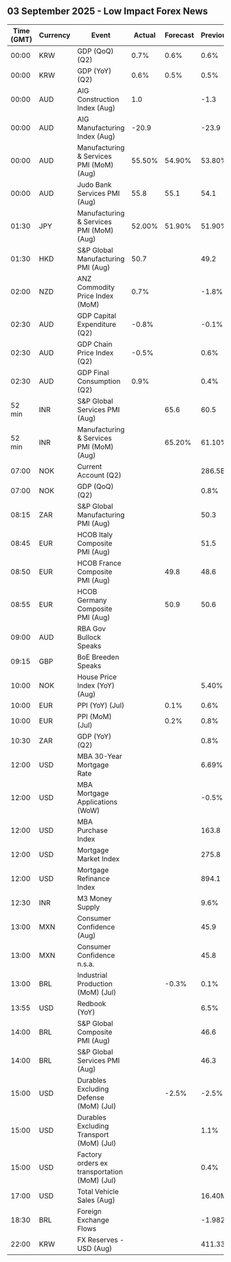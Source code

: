 ## 03 September 2025 - Low Impact Forex News

| Time (GMT) | Currency | Event | Actual | Forecast | Previous |
|------|----------|-------|--------|----------|----------|
| 00:00 | KRW | GDP (QoQ) (Q2) | 0.7% | 0.6% | 0.6% |
| 00:00 | KRW | GDP (YoY) (Q2) | 0.6% | 0.5% | 0.5% |
| 00:00 | AUD | AIG Construction Index (Aug) | 1.0 |  | -1.3 |
| 00:00 | AUD | AIG Manufacturing Index (Aug) | -20.9 |  | -23.9 |
| 00:00 | AUD | Manufacturing & Services PMI (MoM) (Aug) | 55.50% | 54.90% | 53.80% |
| 00:00 | AUD | Judo Bank Services PMI (Aug) | 55.8 | 55.1 | 54.1 |
| 01:30 | JPY | Manufacturing & Services PMI (MoM) (Aug) | 52.00% | 51.90% | 51.90% |
| 01:30 | HKD | S&P Global Manufacturing PMI (Aug) | 50.7 |  | 49.2 |
| 02:00 | NZD | ANZ Commodity Price Index (MoM) | 0.7% |  | -1.8% |
| 02:30 | AUD | GDP Capital Expenditure (Q2) | -0.8% |  | -0.1% |
| 02:30 | AUD | GDP Chain Price Index (Q2) | -0.5% |  | 0.6% |
| 02:30 | AUD | GDP Final Consumption (Q2) | 0.9% |  | 0.4% |
| 52 min | INR | S&P Global Services PMI (Aug) |  | 65.6 | 60.5 |
| 52 min | INR | Manufacturing & Services PMI (MoM) (Aug) |  | 65.20% | 61.10% |
| 07:00 | NOK | Current Account (Q2) |  |  | 286.5B |
| 07:00 | NOK | GDP (QoQ) (Q2) |  |  | 0.8% |
| 08:15 | ZAR | S&P Global Manufacturing PMI (Aug) |  |  | 50.3 |
| 08:45 | EUR | HCOB Italy Composite PMI (Aug) |  |  | 51.5 |
| 08:50 | EUR | HCOB France Composite PMI (Aug) |  | 49.8 | 48.6 |
| 08:55 | EUR | HCOB Germany Composite PMI (Aug) |  | 50.9 | 50.6 |
| 09:00 | AUD | RBA Gov Bullock Speaks |  |  |  |
| 09:15 | GBP | BoE Breeden Speaks |  |  |  |
| 10:00 | NOK | House Price Index (YoY) (Aug) |  |  | 5.40% |
| 10:00 | EUR | PPI (YoY) (Jul) |  | 0.1% | 0.6% |
| 10:00 | EUR | PPI (MoM) (Jul) |  | 0.2% | 0.8% |
| 10:30 | ZAR | GDP (YoY) (Q2) |  |  | 0.8% |
| 12:00 | USD | MBA 30-Year Mortgage Rate |  |  | 6.69% |
| 12:00 | USD | MBA Mortgage Applications (WoW) |  |  | -0.5% |
| 12:00 | USD | MBA Purchase Index |  |  | 163.8 |
| 12:00 | USD | Mortgage Market Index |  |  | 275.8 |
| 12:00 | USD | Mortgage Refinance Index |  |  | 894.1 |
| 12:30 | INR | M3 Money Supply |  |  | 9.6% |
| 13:00 | MXN | Consumer Confidence (Aug) |  |  | 45.9 |
| 13:00 | MXN | Consumer Confidence n.s.a. |  |  | 45.8 |
| 13:00 | BRL | Industrial Production (MoM) (Jul) |  | -0.3% | 0.1% |
| 13:55 | USD | Redbook (YoY) |  |  | 6.5% |
| 14:00 | BRL | S&P Global Composite PMI (Aug) |  |  | 46.6 |
| 14:00 | BRL | S&P Global Services PMI (Aug) |  |  | 46.3 |
| 15:00 | USD | Durables Excluding Defense (MoM) (Jul) |  | -2.5% | -2.5% |
| 15:00 | USD | Durables Excluding Transport (MoM) (Jul) |  |  | 1.1% |
| 15:00 | USD | Factory orders ex transportation (MoM) (Jul) |  |  | 0.4% |
| 17:00 | USD | Total Vehicle Sales (Aug) |  |  | 16.40M |
| 18:30 | BRL | Foreign Exchange Flows |  |  | -1.982B |
| 22:00 | KRW | FX Reserves - USD (Aug) |  |  | 411.33B |
